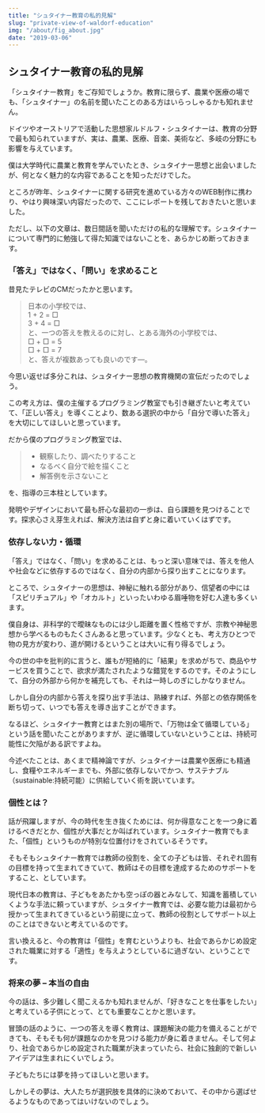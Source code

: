 ```yaml
---
title: "シュタイナー教育の私的見解"
slug: "private-view-of-waldorf-education"
img: "/about/fig_about.jpg"
date: "2019-03-06"
---
```


## シュタイナー教育の私的見解

「シュタイナー教育」をご存知でしょうか。教育に限らず、農業や医療の場でも、「シュタイナー」の名前を聞いたことのある方はいらっしゃるかも知れません。

ドイツやオーストリアで活動した思想家ルドルフ・シュタイナーは、教育の分野で最も知られていますが、実は、農業、医療、音楽、美術など、多岐の分野にも影響を与えています。

僕は大学時代に農業と教育を学んでいたとき、シュタイナー思想と出会いましたが、何となく魅力的な内容であることを知っただけでした。

ところが昨年、シュタイナーに関する研究を進めている方々のWEB制作に携わり、やはり興味深い内容だったので、ここにレポートを残しておきたいと思いました。

ただし、以下の文章は、数日間話を聞いただけの私的な理解です。シュタイナーについて専門的に勉強して得た知識ではないことを、あらかじめ断っておきます。

### 「答え」ではなく、「問い」を求めること

昔見たテレビのCMだったかと思います。

> 日本の小学校では、  
> 1 + 2 = □  
> 3 + 4 = □  
> と、一つの答えを教えるのに対し、とある海外の小学校では、  
> □ + □ = 5  
> □ + □ = 7  
> と、答えが複数あっても良いのです―。

今思い返せば多分これは、シュタイナー思想の教育機関の宣伝だったのでしょう。

この考え方は、僕の主催するプログラミング教室でも引き継ぎたいと考えていて、「正しい答え」を導くことより、数ある選択の中から「自分で導いた答え」を大切にしてほしいと思っています。

だから僕のプログラミング教室では、

> * 観察したり、調べたりすること
> * なるべく自分で絵を描くこと
> * 解答例を示さないこと

を、指導の三本柱としています。

発明やデザインにおいて最も肝心な最初の一歩は、自ら課題を見つけることです。探求心さえ芽生えれば、解決方法は自ずと身に着いていくはずです。

### 依存しない力・循環

「答え」ではなく、「問い」を求めることは、もっと深い意味では、答えを他人や社会などに依存するのではなく、自分の内部から探り出すことになります。

ところで、シュタイナーの思想は、神秘に触れる部分があり、信望者の中には「スピリチュアル」や「オカルト」といったいわゆる眉唾物を好む人達も多くいます。

僕自身は、非科学的で曖昧なものには少し距離を置く性格ですが、宗教や神秘思想から学べるものもたくさんあると思っています。少なくとも、考え方ひとつで物の見方が変わり、道が開けるということは大いに有り得るでしょう。

今の世の中を批判的に言うと、誰もが短絡的に「結果」を求めがちで、商品やサービスを買うことで、欲求が満たされたような錯覚をするのです。そのようにして、自分の外部から何かを補充しても、それは一時しのぎにしかなりません。

しかし自分の内部から答えを探り出す手法は、熟練すれば、外部との依存関係を断ち切って、いつでも答えを導き出すことができます。

なるほど、シュタイナー教育とはまた別の場所で、「万物は全て循環している」という話を聞いたことがありますが、逆に循環していないということは、持続可能性に欠陥がある訳ですよね。

今述べたことは、あくまで精神論ですが、シュタイナーは農業や医療にも精通し、食糧やエネルギーまでも、外部に依存しないでかつ、サステナブル（sustainable:持続可能）に供給していく術を説いています。

### 個性とは？

話が飛躍しますが、今の時代を生き抜くためには、何か得意なことを一つ身に着けるべきだとか、個性が大事だとか叫ばれています。シュタイナー教育でもまた、「個性」というものが特別な位置付けをされているそうです。

そもそもシュタイナー教育では教師の役割を、全ての子どもは皆、それぞれ固有の目標を持って生まれてきていて、教師はその目標を達成するためのサポートをすること、としています。

現代日本の教育は、子どもをあたかも空っぽの器とみなして、知識を蓄積していくような手法に頼っていますが、シュタイナー教育では、必要な能力は最初から授かって生まれてきているという前提に立って、教師の役割としてサポート以上のことはできないと考えているのです。

言い換えると、今の教育は「個性」を育むというよりも、社会であらかじめ設定された職業に対する「適性」を与えようとしているに過ぎない、ということです。

### 将来の夢 – 本当の自由

今の話は、多少難しく聞こえるかも知れませんが、「好きなことを仕事をしたい」と考えている子供にとって、とても重要なことかと思います。

冒頭の話のように、一つの答えを導く教育は、課題解決の能力を備えることができても、そもそも何が課題なのかを見つける能力が身に着きません。そして何より、社会であらかじめ設定された職業が決まっていたら、社会に独創的で新しいアイデアは生まれにくいでしょう。

子どもたちには夢を持ってほしいと思います。

しかしその夢は、大人たちが選択肢を具体的に決めておいて、その中から選ばせるようなものであってはいけないのでしょう。
